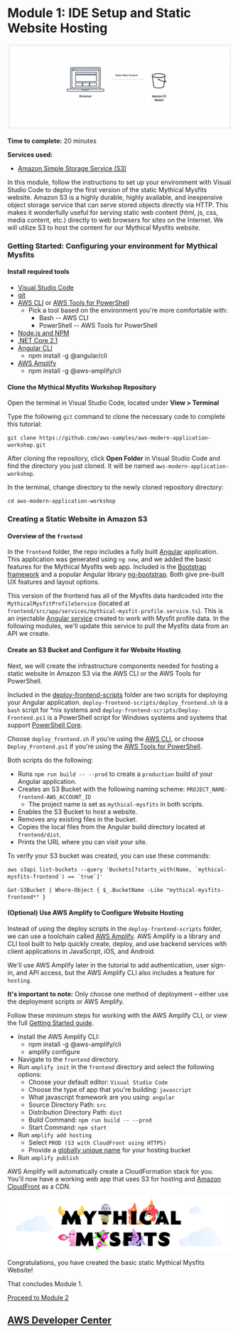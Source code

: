 # Module 1: IDE Setup and Static Website Hosting

![Architecture](/images/module-1/architecture-module-1.png)

**Time to complete:** 20 minutes

**Services used:**
* [Amazon Simple Storage Service (S3)](https://aws.amazon.com/s3/)

In this module, follow the instructions to set up your environment with Visual Studio Code to deploy the first version of the static Mythical Mysfits website.  Amazon S3 is a highly durable, highly available, and inexpensive object storage service that can serve stored objects directly via HTTP. This makes it wonderfully useful for serving static web content (html, js, css, media content, etc.) directly to web browsers for sites on the Internet.  We will utilize S3 to host the content for our Mythical Mysfits website.

### Getting Started: Configuring your environment for Mythical Mysfits

#### Install required tools
* [Visual Studio Code](https://code.visualstudio.com/)
* [git](https://git-scm.com/downloads)
* [AWS CLI](https://aws.amazon.com/cli/) or [AWS Tools for PowerShell](https://aws.amazon.com/powershell/)
    * Pick a tool based on the environment you're more comfortable with:
        * Bash -- AWS CLI
        * PowerShell -- AWS Tools for PowerShell
* [Node.js and NPM](https://nodejs.org/en/)
* [.NET Core 2.1](https://www.microsoft.com/net/download)
* [Angular CLI](https://cli.angular.io/)
    * npm install -g @angular/cli
* [AWS Amplify](https://aws-amplify.github.io/)
    * npm install -g @aws-amplify/cli

#### Clone the Mythical Mysfits Workshop Repository

Open the terminal in Visual Studio Code, located under **View > Terminal**

Type the following `git` command to clone the necessary code to complete this tutorial:

```
git clone https://github.com/aws-samples/aws-modern-application-workshop.git
```

After cloning the repository, click **Open Folder** in Visual Studio Code and find the directory you just cloned. It will be named `aws-modern-application-workshop`.


In the terminal, change directory to the newly cloned repository directory:

```
cd aws-modern-application-workshop
```

### Creating a Static Website in Amazon S3

#### Overview of the `frontend`
In the `frontend` folder, the repo includes a fully built [Angular](https://angular.io/) application. This application was generated using `ng new`, and we added the basic features for the Mythical Mysfits web app. Included is the [Bootstrap framework](https://getbootstrap.com/) and a popular Angular library [ng-bootstrap](https://ng-bootstrap.github.io/#/home). Both give pre-built UX features and layout options.

This version of the frontend has all of the Mysfits data hardcoded into the `MythicalMysfitProfileService` (located at `frontend/src/app/services/mythical-mysfit-profile.service.ts`). This is an injectable [Angular service](https://angular.io/tutorial/toh-pt4) created to work with Mysfit profile data. In the following modules, we'll update this service to pull the Mysfits data from an API we create.

#### Create an S3 Bucket and Configure it for Website Hosting
Next, we will create the infrastructure components needed for hosting a static website in Amazon S3 via the AWS CLI or the AWS Tools for PowerShell.

Included in the [deploy-frontend-scripts](/deploy-frontend-scripts) folder are two scripts for deploying your Angular application. `deploy-frontend-scripts/deploy_frontend.sh` is a `bash` script for *nix systems and `deploy-frontend-scripts/Deploy-Frontend.ps1` is a PowerShell script for Windows systems and systems that support [PowerShell Core](https://github.com/PowerShell/PowerShell).

Choose `deploy_frontend.sh` if you're using the [AWS CLI](https://aws.amazon.com/cli/), or choose `Deploy_Frontend.ps1` if you're using the [AWS Tools for PowerShell](https://aws.amazon.com/powershell/).

Both scripts do the following:
* Runs `npm run build -- --prod` to create a `production` build of your Angular application.
* Creates an S3 Bucket with the following naming scheme: `PROJECT_NAME-frontend-AWS_ACCOUNT_ID`
    * The project name is set as `mythical-mysfits` in both scripts.
* Enables the S3 Bucket to host a website.
* Removes any existing files in the bucket.
* Copies the local files from the Angular build directory located at `frontend/dist`.
* Prints the URL where you can visit your site.

To verify your S3 bucket was created, you can use these commands:
```
aws s3api list-buckets --query 'Buckets[?starts_with(Name, `mythical-mysfits-frontend`) == `true`]' 
```
```
Get-S3Bucket | Where-Object { $_.BucketName -Like "mythical-mysfits-frontend*" }
```
#### (Optional) Use AWS Amplify to Configure Website Hosting
Instead of using the deploy scripts in the `deploy-frontend-scripts` folder, we can use a toolchain called [AWS Amplify](https://aws-amplify.github.io/). AWS Amplify is a library and CLI tool built to help quickly create, deploy, and use backend services with client applications in JavaScript, iOS, and Android.

We'll use AWS Amplify later in the tutorial to add authentication, user sign-in, and API access, but the AWS Amplify CLI also includes a feature for `hosting`.

**It's important to note:** Only choose one method of deployment – either use the deployment scripts or AWS Amplify.

Follow these minimum steps for working with the AWS Amplify CLI, or view the full [Getting Started guide](https://aws-amplify.github.io/amplify-js/media/quick_start?platform=purejs).

* Install the AWS Amplify CLI:
    * npm install -g @aws-amplify/cli
    * amplify configure
* Navigate to the `frontend` directory.
* Run `amplify init` in the `frontend` directory and select the following options:
    * Choose your default editor: `Visual Studio Code`
    * Choose the type of app that you're building: `javascript`
    * What javascript framework are you using: `angular`
    * Source Directory Path: `src`
    * Distribution Directory Path: `dist`
    * Build Command: `npm run build -- --prod`
    * Start Command: `npm start`
* Run `amplify add hosting`
    * Select `PROD (S3 with CloudFront using HTTPS)`
    * Provide a [globally unique name](https://docs.aws.amazon.com/AmazonS3/latest/dev/BucketRestrictions.html) for your hosting bucket
* Run `amplify publish`

AWS Amplify will automatically create a CloudFormation stack for you. You'll now have a working web app that uses S3 for hosting and [Amazon CloudFront](https://aws.amazon.com/cloudfront/) as a CDN.

![mysfits-welcome](/images/module-1/mysfits-welcome.png)

Congratulations, you have created the basic static Mythical Mysfits Website!

That concludes Module 1.

[Proceed to Module 2](/module-2)


## [AWS Developer Center](https://developer.aws)
